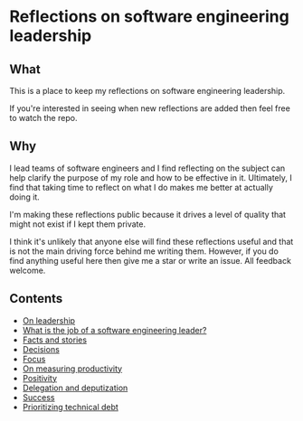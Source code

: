 # Reflections on software engineering leadership

## What

This is a place to keep my reflections on software engineering leadership.

If you're interested in seeing when new reflections are added then feel free to watch the repo.

## Why

I lead teams of software engineers and I find reflecting on the subject can help clarify the purpose of my role and how to be effective in it. Ultimately, I find that taking time to reflect on what I do makes me better at actually doing it.

I'm making these reflections public because it drives a level of quality that might not exist if I kept them private.

I think it's unlikely that anyone else will find these reflections useful and that is not the main driving force behind me writing them. However, if you do find anything useful here then give me a star or write an issue. All feedback welcome.

## Contents

- [On leadership](on-leadership.md)
- [What is the job of a software engineering leader?](what-is-the-job-of-a-software-engineering-leader.md)
- [Facts and stories](facts-and-stories.md)
- [Decisions](decisions.md)
- [Focus](focus.md)
- [On measuring productivity](on-measuring-productivity.md)
- [Positivity](positivity.md)
- [Delegation and deputization](delegation-and-deputization.md)
- [Success](success.md)
- [Prioritizing technical debt](prioritizing-technical-debt.md)
